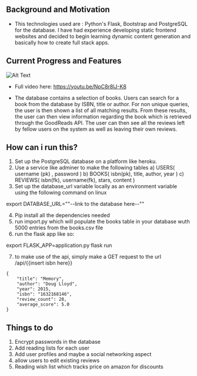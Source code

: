Background and Motivation
------

- This technologies used are : Python's Flask, Bootstrap and PostgreSQL for the database. I have had experience developing static frontend websites and decided to begin learning dynamic content generation and basically how to create full stack apps.


Current Progress and Features
----------------
![Alt Text](https://media.giphy.com/media/QArj6Hrph58YUb60Aq/giphy.gif)
- Full video here: https://youtu.be/NpC8r8lJ-K8

- The database contains a selection of books. Users can search for a book from the database by ISBN, title or author. For non unique queries, the user is then shown a list of all matching results. From these results, the user can then view information regarding the book which is retrieved through the GoodReads API. The user can then see all the reviews left by fellow users on the system as well as leaving their own reviews.

How can i run this?
-----

1) Set up the PostgreSQL database on a platform like heroku.
2) Use a service like adminer to make the following tables
  a) USERS( username (pk) , password )
  b) BOOKS( isbn(pk), title, author, year )
  c) REVIEWS( isbn(fk), username(fk), stars, content )
3) Set up the database_url variable locally as an environment variable using the following command on linux

export DATABASE_URL=""--link to the database here--""

4) Pip install all the dependencies needed
5) run import.py which will populate the books table in your database wuth 5000 entries from the books.csv file
6) run the flask app like so:

export FLASK_APP=application.py
flask run

7) to make use of the api, simply make a GET request to the url /api/{{insert isbn here}}
```
{
    "title": "Memory",
    "author": "Doug Lloyd",
    "year": 2015,
    "isbn": "1632168146",
    "review_count": 28,
    "average_score": 5.0
}
```

Things to do
------------
1) Encrypt passwords in the database
2) Add reading lists for each user
3) Add user profiles and maybe a social networking aspect
4) allow users to edit existing reviews
5) Reading wish list which tracks price on amazon for discounts
